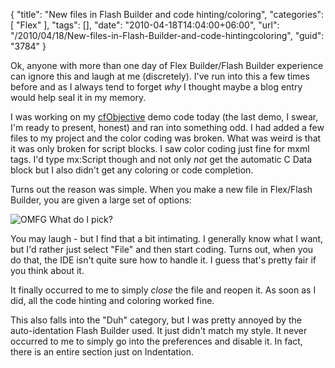 {
	"title": "New files in Flash Builder and code hinting/coloring",
	"categories": [
		"Flex"
	],
	"tags": [],
	"date": "2010-04-18T14:04:00+06:00",
	"url": "/2010/04/18/New-files-in-Flash-Builder-and-code-hintingcoloring",
	"guid": "3784"
}

Ok, anyone with more than one day of Flex Builder/Flash Builder experience can ignore this and laugh at me (discretely). I've run into this a few times before and as I always tend to forget <i>why</i> I thought maybe a blog entry would help seal it in my memory.

I was working on my <a href="http://www.cfobjective.com">cfObjective</a> demo code today (the last demo, I swear, I'm ready to present, honest) and ran into something odd. I had added a few files to my project and the color coding was broken. What was weird is that it was only broken for script blocks. I saw color coding just fine for mxml tags. I'd type mx:Script though and not only <i>not</i> get the automatic C Data block but I also didn't get any coloring or code completion. 

Turns out the reason was simple. When you make a new file in Flex/Flash Builder, you are given a large set of options: 

<img src="https://static.raymondcamden.com/images/Screen shot 2010-04-18 at 12.45.09 PM.png" title="OMFG What do I pick?" />

You may laugh - but I find that a bit intimating. I generally know what I want, but I'd rather just select "File" and then start coding. Turns out, when you do that, the IDE isn't quite sure how to handle it. I guess that's pretty fair if you think about it. 

It finally occurred to me to simply <i>close</i> the file and reopen it. As soon as I did, all the code hinting and coloring worked fine. 

This also falls into the "Duh" category, but I was pretty annoyed by the auto-identation Flash Builder used. It just didn't match my style. It never occurred to me to simply go into the preferences and disable it. In fact, there is an entire section just on Indentation.